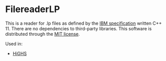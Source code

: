 # FilereaderLP

This is a reader for .lp files as defined by the [IBM specification](https://www.ibm.com/support/knowledgecenter/SSSA5P_12.7.0/ilog.odms.cplex.help/CPLEX/GettingStarted/topics/tutorials/InteractiveOptimizer/usingLPformat.html) written C++ 11. There are no dependencies to third-party libraries. This software is distributed through the [MIT license](LICENSE). 

Used in:
* [HiGHS](https://github.com/ERGO-Code/HiGHS) 
